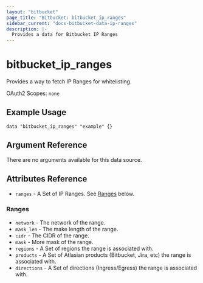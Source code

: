 ```yaml
---
layout: "bitbucket"
page_title: "Bitbucket: bitbucket_ip_ranges"
sidebar_current: "docs-bitbucket-data-ip-ranges"
description: |-
  Provides a data for Bitbucket IP Ranges
---
```


# bitbucket\_ip\_ranges

Provides a way to fetch IP Ranges for whitelisting.

OAuth2 Scopes: `none`

## Example Usage

```hcl
data "bitbucket_ip_ranges" "example" {}
```

## Argument Reference

There are no arguments available for this data source.

## Attributes Reference

* `ranges` - A Set of IP Ranges. See [Ranges](#ranges) below.

### Ranges

* `network` - The network of the range.
* `mask_len` - The make length of the range.
* `cidr` - The CIDR of the range.
* `mask` - More mask of the range.
* `regions` - A Set of regions the range is associated with.
* `products` - A Set of Atlasian products (Bitbucket, Jira, etc) the range is associated with.
* `directions` - A Set of directions (Ingress/Egress) the range is associated with.
